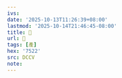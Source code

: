 ```yaml
---
ivs:
date: '2025-10-13T11:26:39+08:00'
lastmod: '2025-10-14T21:46:45-08:00'
title: 󰒖
url: 󰒖
tags: [產]
hex: '7522'
src: DCCV
note:
---
```

